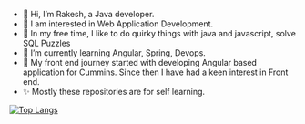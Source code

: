 
- 👋 Hi, I’m Rakesh, a Java developer. 
- 👀 I am interested in Web Application Development.
- 🌱 In my free time, I like to do quirky things with java and javascript, solve SQL Puzzles
- 🌱 I’m currently learning Angular, Spring, Devops.
- 🌱 My front end journey started with developing Angular based application for Cummins. Since then I have had a keen interest in Front end.
- ✨ Mostly these repositories are for self learning.

[![Top Langs](https://github-readme-stats.vercel.app/api/top-langs/?username=errakeshm&layout=compact)](https://github.com/anuraghazra/github-readme-stats)
